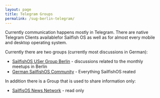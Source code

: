 ```yaml
---
layout: page
title: Telegram Groups
permalink: /sug-berlin-telegram/
---
```

Currently communication happens mostly in Telegram. There are native Telegram 
Clients availablefor Sailfish OS as well as for almost every mobile and desktop operating 
system.

Currently there are two groups (currently most discussions in German):

- [SailfishOS USer Group Berlin](https://t.me/joinchat/AAAAAAY9irVflCDgpnUD-Q) - discussions related to the monthly meetups in Berlin
- [German SailfishOS Community](https://telegram.me/joinchat/CCMYXQnxqdq5v1lue-5aBQ) - Everything SailfishOS reated

In addition there is a Group that is used to share information only:

- [SailfisOS News Network](https://t.me/sailfishosnewsnetwork) - read only
